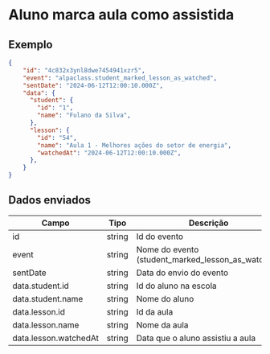 # Aluno marca aula como assistida
## Exemplo 
```json 
{ 
    "id": "4c832x3ynl8dwe7454941xzr5", 
    "event": "alpaclass.student_marked_lesson_as_watched", 
    "sentDate": "2024-06-12T12:00:10.000Z", 
    "data": { 
      "student": { 
        "id": "1", 
        "name": "Fulano da Silva", 
      },
      "lesson": { 
        "id": "54", 
        "name": "Aula 1 - Melhores ações do setor de energia", 
        "watchedAt": "2024-06-12T12:00:10.000Z", 
      },
    } 
} 
``` 

## Dados enviados 

| Campo                     | Tipo   | Descrição                                            | 
|---------------------------|--------|------------------------------------------------------| 
| id                        | string | Id do evento                                         | 
| event                     | string | Nome do evento (student_marked_lesson_as_watched)    | 
| sentDate                  | string | Data do envio do evento                              |
| data.student.id           | string | Id do aluno na escola                                | 
| data.student.name         | string | Nome do aluno                                        |
| data.lesson.id            | string | Id da aula                                           | 
| data.lesson.name          | string | Nome da aula                                         | 
| data.lesson.watchedAt     | string | Data que o aluno assistiu a aula                     | 

